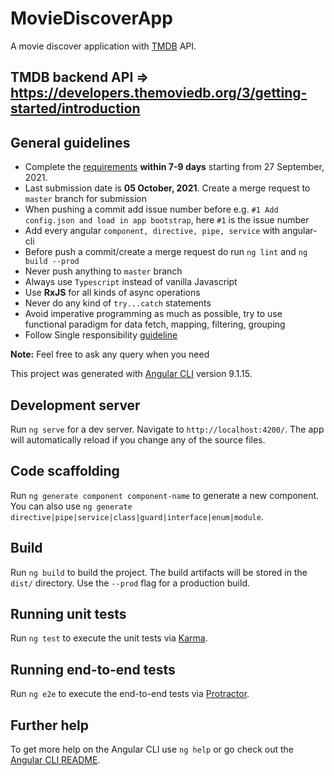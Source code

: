 # MovieDiscoverApp

A movie discover application with [TMDB](https://www.themoviedb.org/) API.

## TMDB backend API => https://developers.themoviedb.org/3/getting-started/introduction


## General guidelines

- Complete the [requirements](https://github.com/ParthoShuvo/movie-discover-app/issues) **within 7-9 days** starting from 27 September, 2021.
- Last submission date is **05 October, 2021**. Create a merge request to `master` branch for submission
- When pushing a commit add issue number before e.g. ``#1 Add config.json and load in app bootstrap``, here `#1` is the issue number
- Add every angular `component, directive, pipe, service` with angular-cli
- Before push a commit/create a merge request do run `ng lint` and `ng build --prod`
- Never push anything to `master` branch
- Always use `Typescript` instead of vanilla Javascript
- Use **RxJS** for all kinds of async operations
- Never do any kind of `try...catch` statements
- Avoid imperative programming as much as possible, try to use functional paradigm for data fetch, mapping, filtering, grouping
- Follow Single responsibility [guideline](https://blog.cleancoder.com/uncle-bob/2014/05/08/SingleReponsibilityPrinciple.html)

**Note:** Feel free to ask any query when you need

This project was generated with [Angular CLI](https://github.com/angular/angular-cli) version 9.1.15.

## Development server

Run `ng serve` for a dev server. Navigate to `http://localhost:4200/`. The app will automatically reload if you change any of the source files.

## Code scaffolding

Run `ng generate component component-name` to generate a new component. You can also use `ng generate directive|pipe|service|class|guard|interface|enum|module`.

## Build

Run `ng build` to build the project. The build artifacts will be stored in the `dist/` directory. Use the `--prod` flag for a production build.

## Running unit tests

Run `ng test` to execute the unit tests via [Karma](https://karma-runner.github.io).

## Running end-to-end tests

Run `ng e2e` to execute the end-to-end tests via [Protractor](http://www.protractortest.org/).

## Further help

To get more help on the Angular CLI use `ng help` or go check out the [Angular CLI README](https://github.com/angular/angular-cli/blob/master/README.md).
